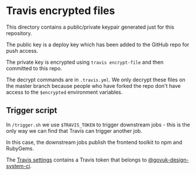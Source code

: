 # Travis encrypted files

This directory contains a public/private keypair generated just for this repository.

The public key is a deploy key which has been added to the GitHub repo for push access.

The private key is encrypted using `travis encrypt-file` and then committed to this repo.

The decrypt commands are in `.travis.yml`. We only decrypt these files on the master
branch because people who have forked the repo don't have access to the
`$encrypted` environment variables.

## Trigger script

In `/trigger.sh` we use `$TRAVIS_TOKEN` to trigger downstream jobs - this
is the only way we can find that Travis can trigger another job.

In this case, the downstream jobs publish the frontend toolkit to npm
and RubyGems.

The [Travis settings](https://travis-ci.org/alphagov/govuk_frontend_toolkit/settings)
contains a Travis token that belongs to
[@govuk-design-system-ci](https://github.com/govuk-design-system-ci).
